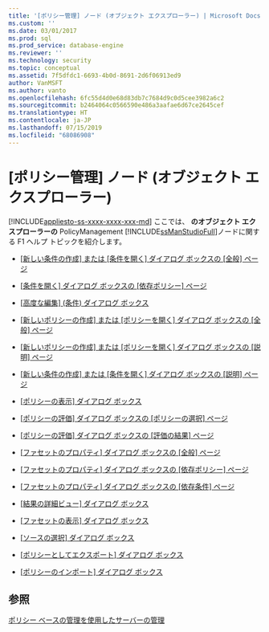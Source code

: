 ```yaml
---
title: '[ポリシー管理] ノード (オブジェクト エクスプローラー) | Microsoft Docs'
ms.custom: ''
ms.date: 03/01/2017
ms.prod: sql
ms.prod_service: database-engine
ms.reviewer: ''
ms.technology: security
ms.topic: conceptual
ms.assetid: 7f5dfdc1-6693-4b0d-8691-2d6f06913ed9
author: VanMSFT
ms.author: vanto
ms.openlocfilehash: 6fc55d4d0e68d83db7c7684d9c0d5cee3982a6c2
ms.sourcegitcommit: b2464064c0566590e486a3aafae6d67ce2645cef
ms.translationtype: HT
ms.contentlocale: ja-JP
ms.lasthandoff: 07/15/2019
ms.locfileid: "68086908"
---
```

# <a name="policy-management-node-object-explorer"></a>[ポリシー管理] ノード (オブジェクト エクスプローラー)
[!INCLUDE[appliesto-ss-xxxx-xxxx-xxx-md](../../includes/appliesto-ss-xxxx-xxxx-xxx-md.md)]
  ここでは、 **のオブジェクト エクスプローラーの** PolicyManagement [!INCLUDE[ssManStudioFull](../../includes/ssmanstudiofull-md.md)]ノードに関する F1 ヘルプ トピックを紹介します。  
  
-   [[新しい条件の作成] または [条件を開く] ダイアログ ボックスの [全般] ページ](../../relational-databases/policy-based-management/create-new-condition-or-open-condition-dialog-box-general-page.md)  
  
-   [[条件を開く] ダイアログ ボックスの [依存ポリシー] ページ](../../relational-databases/policy-based-management/open-condition-dialog-box-dependent-policies-page.md)  
  
-   [[高度な編集] &#40;条件&#41; ダイアログ ボックス](../../relational-databases/policy-based-management/advanced-edit-condition-dialog-box.md)  
  
-   [[新しいポリシーの作成] または [ポリシーを開く] ダイアログ ボックスの [全般] ページ](../../relational-databases/policy-based-management/create-new-policy-or-open-policy-dialog-box-general-page.md)  
  
-   [[新しいポリシーの作成] または [ポリシーを開く] ダイアログ ボックスの [説明] ページ](../../relational-databases/policy-based-management/create-new-policy-or-open-policy-dialog-box-description-page.md)  
  
-   [[新しい条件の作成] または [条件を開く] ダイアログ ボックスの [説明] ページ](../../relational-databases/policy-based-management/create-new-condition-or-open-condition-dialog-box-description-page.md)  
  
-   [[ポリシーの表示] ダイアログ ボックス](../../relational-databases/policy-based-management/view-policies-dialog-box.md)  
  
-   [[ポリシーの評価] ダイアログ ボックスの [ポリシーの選択] ページ](../../relational-databases/policy-based-management/evaluate-policies-dialog-box-policy-selection-page.md)  
  
-   [[ポリシーの評価] ダイアログ ボックスの [評価の結果] ページ](../../relational-databases/policy-based-management/evaluate-policies-dialog-box-evaluation-results-page.md)  
  
-   [[ファセットのプロパティ] ダイアログ ボックスの [全般] ページ](../../relational-databases/policy-based-management/facet-properties-dialog-box-general-page.md)  
  
-   [[ファセットのプロパティ] ダイアログ ボックスの [依存ポリシー] ページ](../../relational-databases/policy-based-management/facet-properties-dialog-box-dependent-policies-page.md)  
  
-   [[ファセットのプロパティ] ダイアログ ボックスの [依存条件] ページ](../../relational-databases/policy-based-management/facet-properties-dialog-box-dependent-conditions-page.md)  
  
-   [[結果の詳細ビュー] ダイアログ ボックス](../../relational-databases/policy-based-management/results-detailed-view-dialog-box.md)  
  
-   [[ファセットの表示] ダイアログ ボックス](../../relational-databases/policy-based-management/view-facets-dialog-box.md)  
  
-   [[ソースの選択] ダイアログ ボックス](../../relational-databases/policy-based-management/select-source-dialog-box.md)  
  
-   [[ポリシーとしてエクスポート] ダイアログ ボックス](../../relational-databases/policy-based-management/export-as-policy-dialog-box.md)  
  
-   [[ポリシーのインポート] ダイアログ ボックス](../../relational-databases/policy-based-management/import-policies-dialog-box.md)  
  
## <a name="see-also"></a>参照  
 [ポリシー ベースの管理を使用したサーバーの管理](../../relational-databases/policy-based-management/administer-servers-by-using-policy-based-management.md)  
  
  
